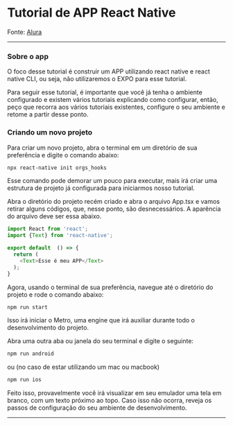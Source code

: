 # Tutorial de APP React Native 
Fonte: [Alura](https://cursos.alura.com.br/course/react-native-utilizando-criando-hooks)

_____
### Sobre o app
O foco desse tutorial é construir um APP utilizando react native e react native CLI, ou seja, não utilizaremos o EXPO para esse tutorial.

Para seguir esse tutorial, é importante que você já tenha o ambiente configurado e existem vários tutoriais explicando como configurar, então, peço que recorra aos vários tutoriais existentes, configure o seu ambiente e retome a partir desse ponto.

### Criando um novo projeto

Para criar um novo projeto, abra o terminal em um diretório de sua preferência e digite o comando abaixo:

````bash
npx react-native init orgs_hooks
````

Esse comando pode demorar um pouco para executar, mais irá criar uma estrutura de projeto já configurada para iniciarmos nosso tutorial.

Abra o diretório do projeto recém criado e abra o arquivo App.tsx e vamos retirar alguns códigos, que, nesse ponto, são desnecessários.
A aparência do arquivo deve ser essa abaixo.

```javascript
import React from 'react';
import {Text} from 'react-native';

export default  () => {
  return (
    <Text>Esse é meu APP</Text>
  );
}
```

Agora, usando o terminal de sua preferência, navegue até o diretório do projeto e rode o comando abaixo:

```bash 
npm run start  
```
Isso irá iniciar o Metro, uma engine que irá auxiliar durante todo o desenvolvimento do projeto.

Abra uma outra aba ou janela do seu terminal e digite o seguinte:

```bash 
npm run android  
```
ou (no caso de estar utilizando um mac ou macbook)
```bash 
npm run ios  
```
Feito isso, provavelmente você irá visualizar em seu emulador uma tela em branco, com um texto próximo ao topo. Caso isso não ocorra, reveja os passos de configuração do seu ambiente de desenvolvimento.

____
